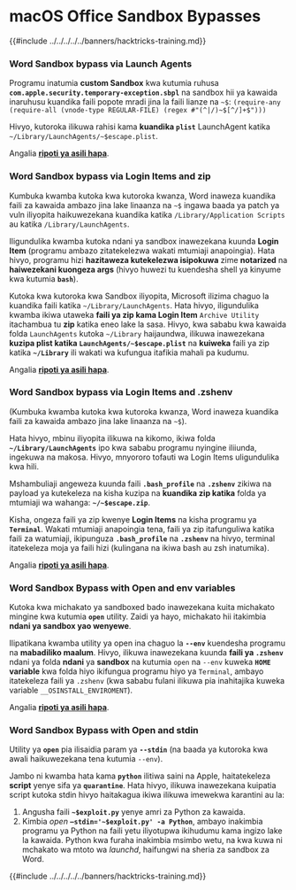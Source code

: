 # macOS Office Sandbox Bypasses

{{#include ../../../../../banners/hacktricks-training.md}}

### Word Sandbox bypass via Launch Agents

Programu inatumia **custom Sandbox** kwa kutumia ruhusa **`com.apple.security.temporary-exception.sbpl`** na sandbox hii ya kawaida inaruhusu kuandika faili popote mradi jina la faili lianze na `~$`: `(require-any (require-all (vnode-type REGULAR-FILE) (regex #"(^|/)~$[^/]+$")))`

Hivyo, kutoroka ilikuwa rahisi kama **kuandika `plist`** LaunchAgent katika `~/Library/LaunchAgents/~$escape.plist`.

Angalia [**ripoti ya asili hapa**](https://www.mdsec.co.uk/2018/08/escaping-the-sandbox-microsoft-office-on-macos/).

### Word Sandbox bypass via Login Items and zip

Kumbuka kwamba kutoka kwa kutoroka kwanza, Word inaweza kuandika faili za kawaida ambazo jina lake linaanza na `~$` ingawa baada ya patch ya vuln iliyopita haikuwezekana kuandika katika `/Library/Application Scripts` au katika `/Library/LaunchAgents`.

Iligundulika kwamba kutoka ndani ya sandbox inawezekana kuunda **Login Item** (programu ambazo zitatekelezwa wakati mtumiaji anapoingia). Hata hivyo, programu hizi **hazitaweza kutekelezwa isipokuwa** zime **notarized** na **haiwezekani kuongeza args** (hivyo huwezi tu kuendesha shell ya kinyume kwa kutumia **`bash`**).

Kutoka kwa kutoroka kwa Sandbox iliyopita, Microsoft ilizima chaguo la kuandika faili katika `~/Library/LaunchAgents`. Hata hivyo, iligundulika kwamba ikiwa utaweka **faili ya zip kama Login Item** `Archive Utility` itachambua tu **zip** katika eneo lake la sasa. Hivyo, kwa sababu kwa kawaida folda `LaunchAgents` kutoka `~/Library` haijaundwa, ilikuwa inawezekana **kuzipa plist katika `LaunchAgents/~$escape.plist`** na **kuiweka** faili ya zip katika **`~/Library`** ili wakati wa kufungua itafikia mahali pa kudumu.

Angalia [**ripoti ya asili hapa**](https://objective-see.org/blog/blog_0x4B.html).

### Word Sandbox bypass via Login Items and .zshenv

(Kumbuka kwamba kutoka kwa kutoroka kwanza, Word inaweza kuandika faili za kawaida ambazo jina lake linaanza na `~$`).

Hata hivyo, mbinu iliyopita ilikuwa na kikomo, ikiwa folda **`~/Library/LaunchAgents`** ipo kwa sababu programu nyingine iliiunda, ingekuwa na makosa. Hivyo, mnyororo tofauti wa Login Items uligundulika kwa hili.

Mshambuliaji angeweza kuunda faili **`.bash_profile`** na **`.zshenv`** zikiwa na payload ya kutekeleza na kisha kuzipa na **kuandika zip katika** folda ya mtumiaji wa wahanga: **`~/~$escape.zip`**.

Kisha, ongeza faili ya zip kwenye **Login Items** na kisha programu ya **`Terminal`**. Wakati mtumiaji anapoingia tena, faili ya zip itafunguliwa katika faili za watumiaji, ikipunguza **`.bash_profile`** na **`.zshenv`** na hivyo, terminal itatekeleza moja ya faili hizi (kulingana na ikiwa bash au zsh inatumika).

Angalia [**ripoti ya asili hapa**](https://desi-jarvis.medium.com/office365-macos-sandbox-escape-fcce4fa4123c).

### Word Sandbox Bypass with Open and env variables

Kutoka kwa michakato ya sandboxed bado inawezekana kuita michakato mingine kwa kutumia **`open`** utility. Zaidi ya hayo, michakato hii itakimbia **ndani ya sandbox yao wenyewe**.

Ilipatikana kwamba utility ya open ina chaguo la **`--env`** kuendesha programu na **mabadiliko maalum**. Hivyo, ilikuwa inawezekana kuunda **faili ya `.zshenv`** ndani ya folda **ndani** ya **sandbox** na kutumia `open` na `--env` kuweka **`HOME` variable** kwa folda hiyo ikifungua programu hiyo ya `Terminal`, ambayo itatekeleza faili ya `.zshenv` (kwa sababu fulani ilikuwa pia inahitajika kuweka variable `__OSINSTALL_ENVIROMENT`).

Angalia [**ripoti ya asili hapa**](https://perception-point.io/blog/technical-analysis-of-cve-2021-30864/).

### Word Sandbox Bypass with Open and stdin

Utility ya **`open`** pia ilisaidia param ya **`--stdin`** (na baada ya kutoroka kwa awali haikuwezekana tena kutumia `--env`).

Jambo ni kwamba hata kama **`python`** ilitiwa saini na Apple, haitatekeleza **script** yenye sifa ya **`quarantine`**. Hata hivyo, ilikuwa inawezekana kuipatia script kutoka stdin hivyo haitakagua ikiwa ilikuwa imewekwa karantini au la:&#x20;

1. Angusha faili **`~$exploit.py`** yenye amri za Python za kawaida.
2. Kimbia _open_ **`–stdin='~$exploit.py' -a Python`**, ambayo inakimbia programu ya Python na faili yetu iliyotupwa ikihudumu kama ingizo lake la kawaida. Python kwa furaha inakimbia msimbo wetu, na kwa kuwa ni mchakato wa mtoto wa _launchd_, haifungwi na sheria za sandbox za Word.

{{#include ../../../../../banners/hacktricks-training.md}}

